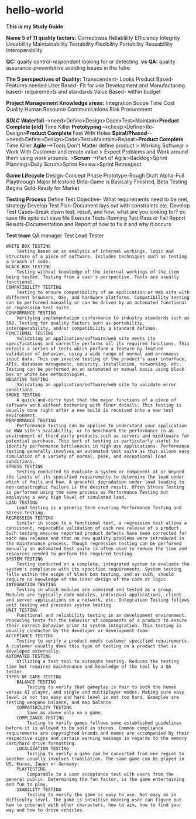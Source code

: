 # hello-world
__This is my Study Guide__


**Name 5 of 11 quality factors:**
Correctness
Reliablility
Efficiency
Integrity
Useablility
Maintainability
Testability
Flexibility 
Portability
Reusablility
Interoperability

**QC:** quaity control-*respondant* looking for or detecting.
**vs** 
**QA:** quality assurance-*preventative* avoiding issues in the futre. 

**The 5 perspectives of Quality:**
Transcendent- Looks
Product Based- Features needed
User Based- Fit for use
Development and Manufacturing based- requirements and standards
Value Based- within budget

**Project Management Knowledge areas:**
Integration
Scope
Time
Cost
Quality
Human Resource
Communications
Risk
Procurement

**_SDLC_**
**Waterfall**-->need>Define>Design>Code>Test>Maintain>**Product Complete [old]** Time Killer
**Prototyping**-->cheap>Define>Re-Design>**Product Complete** Fast With Holes
**Spiral/Phased**-->need>Define>Design>Code>Test>Maintain>Repeat>**Product Complete** Time Killer 
**Agile**-->Tools Don't Matter define product > Working Softwear > Work With Customer and create value > Expect Problems and Work around them using work arounds. 
      >**Scrum**-->Part of Agile>Backlog>Sprint Planning>Daily Scrum>Sprint Review>Sprint Retrospect

**Game Lifecycle**
Design-Concept Phase
Prototype-Rough Draft
Alpha-Full Playthrough Major Milestone
Beta-Game is Basically Finished, Beta Testing Begins
Gold-Ready for Market

**Testing Process**
Define Test Objective- What requirements need to be met, strategy
Develop Test Plan-Document lays out with constraints etc.
Develop Test Cases-Break down test, result, and how, what are you looking for? ex: save file spits out save file
Execute Tests-Running Test Pass or Fail
Report Results-Documentation and Report of how to fix it and why it occurs

**Test team** 
QA manager
Test Lead
Tester


    WHITE BOX TESTING
        Testing based on an analysis of internal workings, logic and structure of a piece of software. Includes techniques such as testing a branch of code.
    BLACK BOX TESTING
        Testing without knowledge of the internal workings of the item being tested. Testing from a user’s perspective. Tests are usually functional.
    COMPATIBILITY TESTING
        Testing to ensure compatibility of an application or Web site with different browsers, OSs, and hardware platforms. Compatibility testing can be performed manually or can be driven by an automated functional or regression test suite.
    CONFORMANCE TESTING
        Verifying implementation conformance to industry standards such as 508. Testing for quality factors such as portability, interoperability, and/or compatibility a standard defines.
    FUNCTIONAL TESTING
        Validating an application/software/web site meets its specifications and correctly performs all its required functions. This entails a series of tests which perform a feature by feature validation of behavior, using a wide range of normal and erroneous input data. This can involve testing of the product's user interface, APIs, database management, security, installation, networking, etc. Testing can be performed on an automated or manual basis using black box or white box methodologies.
    NEGATIVE TESTING
        Validating an application/software/web site to validate error conditions
    SMOKE TESTING
        A quick-and-dirty test that the major functions of a piece of software work without bothering with finer details. This testing is usually done right after a new build is received into a new test environment.
    PERFORMANCE TESTING
        Performance testing can be applied to understand your application or WWW site's scalability, or to benchmark the performance in an environment of third party products such as servers and middleware for potential purchase. This sort of testing is particularly useful to identify performance bottlenecks in high use applications. Performance testing generally involves an automated test suite as this allows easy simulation of a variety of normal, peak, and exceptional load conditions.
    STRESS TESTING
        Testing conducted to evaluate a system or component at or beyond the limits of its specified requirements to determine the load under which it fails and how. A graceful degradation under load leading to non-catastrophic failure is the desired result. Often Stress Testing is performed using the same process as Performance Testing but employing a very high level of simulated load.
    LOAD TESTING
        Load testing is a generic term covering Performance Testing and Stress Testing.
    REGRESSION TESTING
        Similar in scope to a functional test, a regression test allows a consistent, repeatable validation of each new release of a product. Such testing ensures reported product defects have been corrected for each new release and that no new quality problems were introduced in the maintenance process. Though regression testing can be performed manually an automated test suite is often used to reduce the time and resources needed to perform the required testing.
    SYSTEM TESTING
        Testing conducted on a complete, integrated system to evaluate the system's compliance with its specified requirements. System testing falls within the scope of black box testing, and as such, should require no knowledge of the inner design of the code or logic.
    INTEGRATION TESTING
        Testing in which modules are combined and tested as a group. Modules are typically code modules, individual applications, client and server applications on a network, etc. Integration Testing follows unit testing and precedes system testing.
    UNIT TESTING
        Functional and reliability testing in an development environment. Producing tests for the behavior of components of a product to ensure their correct behavior prior to system integration. This testing is usually conducted by the developer or development team.
    ACCEPTANCE TESTING
        Testing to verify a product meets customer specified requirements. A customer usually does this type of testing on a product that is developed externally.
    AUTOMATED TESTING
        Utilizing a test tool to automate testing. Reduces the testing time but requires maintenance and knowledge of the tool by a QA tester.
    TYPES OF GAME TESTING
        BALANCE TESTING
            Testing to verify that gameplay is fair to both the human versus AI player, and single and multiplayer modes. Making sure easy level is not too easy and hard level is not too hard. Examples are testing weapons balance, and map balance.
        COMPATIBILITY TESTING
            Same as above only on a game.
        COMPLIANCE TESTING
            Testing to verify games follows some established guidelines before it is allowed to be sold in stores. Common compliance requirements are copyrighted brands and names are accompanied by their respective signs and certain warning message in regards to the memory card/hard drive formatting.
        LOCALIZATION TESTING
            Testing to verify a game can be converted from one region to another usually involves translation. The same game can be played in US, Korea, Japan or Germany.
        PLAYTESTING
            Comparable to a user acceptance test with users from the general public. Determining the fun factor, is the game entertaining and fun to play.
        USABILITY TESTING
            Testing to verify the game is easy to use. Not easy as in difficulty level. The game is intuitive meaning user can figure out how to interact with other characters, how to aim, how to find your way and how to drive vehicles.







